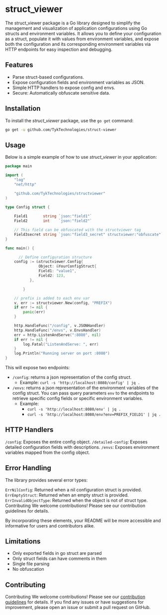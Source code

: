 # struct_viewer

The struct_viewer package is a Go library designed to simplify the management and visualization of application configurations using Go structs and environment variables. It allows you to define your configuration as a struct, populate it with values from environment variables, and expose both the configuration and its corresponding environment variables via HTTP endpoints for easy inspection and debugging.

## Features

- Parse struct-based configurations.
- Expose configuration fields and environment variables as JSON.
- Simple HTTP handlers to expose config and envs.
- Secure: Automatically obfuscate sensitive data.

## Installation

To install the *struct_viewer* package, use the `go get` command:

```bash
go get -u github.com/TykTechnologies/struct-viewer
```

## Usage

Below is a simple example of how to use *struct_viewer* in your application:

```go
package main

import (
	"log"
	"net/http"

	"github.com/TykTechnologies/structviewer"
)

type Config struct {
	
	Field1       string `json:"field1"`
	Field2       int    `json:"field2"`

	// This field can be obfuscated with the structviewer tag
	Field3secret string `json:"field3_secret" structviewer:"obfuscate"` 
}

func main() {

	  // Define configuration structure
  	config := &structviewer.Config{
               Object: &YourConfigStruct{
   		       Field1: "value1",
  		       Field2: 123,
   	       },

        }

	// prefix is added to each env var
	v, err := structviewer.New(config, "PREFIX")
	if err != nil {
		panic(err)
	}

	http.HandleFunc("/config", v.JSONHandler)
	http.HandleFunc("/envs", v.EnvsHandler)
	err = http.ListenAndServe(":8080", nil)
	if err != nil {
		log.Fatal("ListenAndServe: ", err)
	}
	log.Println("Running server on port :8080")
}
```

This will expose two endpoints:

- `/config`: returns a json representation of the config struct.
  - Example: `curl -s 'http://localhost:8080/config' | jq .`
- `/envs`: returns a json representation of the environment variables of the config struct.
   You can pass query parameters `env` to the endpoints to retrieve specific config fields or specific environment variables.
   - Example:
     - `curl -s 'http://localhost:8080/env' | jq .`
     - `curl -s 'http://localhost:8080/env?env=PREFIX_FIELD1' | jq .`

## HTTP Handlers
`/config`: Exposes the entire config object.
`/detailed-config`: Exposes detailed configuration fields with descriptions.
`/envs`: Exposes environment variables mapped from the config object.


## Error Handling
The library provides several error types:

`ErrNilConfig`: Returned when a nil configuration struct is provided.
`ErrEmptyStruct`: Returned when an empty struct is provided.
`ErrInvalidObjectType`: Returned when the object is not of struct type.
Contributing
We welcome contributions! Please see our contribution guidelines for details.

By incorporating these elements, your README will be more accessible and informative for users and contributors alike.


## Limitations

- Only exported fields in go struct are parsed
- Only struct fields can have comments in them
- Single file parsing
- No obfuscation

## Contributing

Contributing
We welcome contributions! Please see our [contribution guidelines](CONTRIBUTING.md) for details. If you find any issues or have suggestions for improvement, please open an issue or submit a pull request on GitHub.
